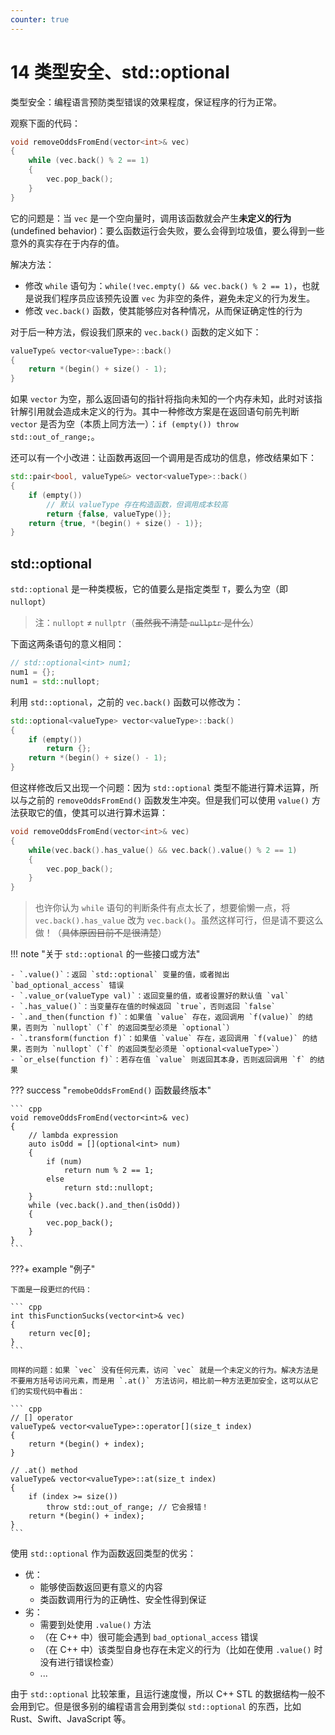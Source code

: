 ```yaml
---
counter: true
---
```


# 14 类型安全、std::optional

类型安全：编程语言预防类型错误的效果程度，保证程序的行为正常。

观察下面的代码：

``` cpp
void removeOddsFromEnd(vector<int>& vec)
{
    while (vec.back() % 2 == 1)
    {
        vec.pop_back();
    }
}
```

它的问题是：当 `vec` 是一个空向量时，调用该函数就会产生**未定义的行为**(undefined behavior)：要么函数运行会失败，要么会得到垃圾值，要么得到一些意外的真实存在于内存的值。

解决方法：

- 修改 `while` 语句为：`while(!vec.empty() && vec.back() % 2 == 1)`，也就是说我们程序员应该预先设置 `vec` 为非空的条件，避免未定义的行为发生。
- 修改 `vec.back()` 函数，使其能够应对各种情况，从而保证确定性的行为

对于后一种方法，假设我们原来的 `vec.back()` 函数的定义如下：

``` cpp
valueType& vector<valueType>::back()
{
    return *(begin() + size() - 1);
}
```

如果 `vector` 为空，那么返回语句的指针将指向未知的一个内存未知，此时对该指针解引用就会造成未定义的行为。其中一种修改方案是在返回语句前先判断 `vector` 是否为空（本质上同方法一）：`if (empty()) throw std::out_of_range;`。

还可以有一个小改进：让函数再返回一个调用是否成功的信息，修改结果如下：

``` cpp
std::pair<bool, valueType&> vector<valueType>::back()
{
    if (empty())
        // 默认 valueType 存在构造函数，但调用成本较高
        return {false, valueType()};
    return {true, *(begin() + size() - 1)};
}
```

## std::optional

`std::optional` 是一种类模板，它的值要么是指定类型 `T`，要么为空（即 `nullopt`）

>注：`nullopt` $\ne$ `nullptr`（~~虽然我不清楚 `nullptr` 是什么~~）

下面这两条语句的意义相同：

``` cpp
// std::optional<int> num1;
num1 = {};
num1 = std::nullopt;
```

利用 `std::optional`，之前的 `vec.back()` 函数可以修改为：

``` cpp
std::optional<valueType> vector<valueType>::back()
{
    if (empty())
        return {};
    return *(begin() + size() - 1);
}
```

但这样修改后又出现一个问题：因为 `std::optional` 类型不能进行算术运算，所以与之前的 `removeOddsFromEnd()` 函数发生冲突。但是我们可以使用 `value()` 方法获取它的值，使其可以进行算术运算：

``` cpp 
void removeOddsFromEnd(vector<int>& vec)
{
    while(vec.back().has_value() && vec.back().value() % 2 == 1)
    {
        vec.pop_back();
    }
}
```

>也许你认为 `while` 语句的判断条件有点太长了，想要偷懒一点，将 `vec.back().has_value` 改为 `vec.back()`。虽然这样可行，但是请不要这么做！（~~具体原因目前不是很清楚~~）

!!! note "关于 `std::optional` 的一些接口或方法"

    - `.value()`：返回 `std::optional` 变量的值，或者抛出 `bad_optional_access` 错误
    - `.value_or(valueType val)`：返回变量的值，或者设置好的默认值 `val`
    - `.has_value()`：当变量存在值的时候返回 `true`，否则返回 `false`
    - `.and_then(function f)`：如果值 `value` 存在，返回调用 `f(value)` 的结果，否则为 `nullopt`（`f` 的返回类型必须是 `optional`）
    - `.transform(function f)`：如果值 `value` 存在，返回调用 `f(value)` 的结果，否则为 `nullopt`（`f` 的返回类型必须是 `optional<valueType>`）
    - `or_else(function f)`：若存在值 `value` 则返回其本身，否则返回调用 `f` 的结果  

??? success "`remobeOddsFromEnd()` 函数最终版本"

    ``` cpp
    void removeOddsFromEnd(vector<int>& vec)
    {
        // lambda expression
        auto isOdd = [](optional<int> num)
        {
            if (num)
                return num % 2 == 1;
            else
                return std::nullopt;
        }
        while (vec.back().and_then(isOdd))
        {
            vec.pop_back();
        }
    }
    ```

???+ example "例子"

    下面是一段更烂的代码：

    ``` cpp
    int thisFunctionSucks(vector<int>& vec)
    {
        return vec[0];
    }
    ```

    同样的问题：如果 `vec` 没有任何元素，访问 `vec` 就是一个未定义的行为。解决方法是不要用方括号访问元素，而是用 `.at()` 方法访问，相比前一种方法更加安全，这可以从它们的实现代码中看出：

    ``` cpp
    // [] operator
    valueType& vector<valueType>::operator[](size_t index)
    {
        return *(begin() + index);
    }

    // .at() method
    valueType& vector<valueType>::at(size_t index)
    {
        if (index >= size()) 
            throw std::out_of_range; // 它会报错！
        return *(begin() + index);
    }
    ```

使用 `std::optional` 作为函数返回类型的优劣：

- 优：
    - 能够使函数返回更有意义的内容
    - 类函数调用行为的正确性、安全性得到保证
- 劣：
    - 需要到处使用 `.value()` 方法
    - （在 C++ 中）很可能会遇到 `bad_optional_access` 错误
    - （在 C++ 中）该类型自身也存在未定义的行为（比如在使用 `.value()` 时没有进行错误检查）
    - ...

由于 `std::optional` 比较笨重，且运行速度慢，所以 C++ STL 的数据结构一般不会用到它。但是很多别的编程语言会用到类似 `std::optional` 的东西，比如 Rust、Swift、JavaScript 等。